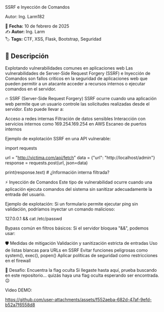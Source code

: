 SSRF e Inyección de Comandos

Autor: Ing. Larm182

📅 **Fecha:** 10 de febrero de 2025  
✍️ **Autor:** Ing. Larm  
🏷️ **Tags:** CTF, XSS, Flask, Bootstrap, Seguridad  

## 📖 Descripción  
Explotando vulnerabilidades comunes en aplicaciones web
Las vulnerabilidades de Server-Side Request Forgery (SSRF) e Inyección de Comandos son fallos críticos en la seguridad de aplicaciones web que pueden permitir a un atacante acceder a recursos internos o ejecutar comandos en el servidor.

🔥 SSRF (Server-Side Request Forgery)
SSRF ocurre cuando una aplicación web permite que un usuario controle las solicitudes realizadas desde el servidor. Esto puede llevar a:

Acceso a redes internas
Filtración de datos sensibles
Interacción con servicios internos como 169.254.169.254 en AWS
Escaneo de puertos internos

Ejemplo de explotación SSRF en una API vulnerable:

import requests

url = "http://victima.com/api/fetch"
data = {"url": "http://localhost/admin"}
response = requests.post(url, json=data)

print(response.text)  # ¿Información interna filtrada?

⚡ Inyección de Comandos
Este tipo de vulnerabilidad ocurre cuando una aplicación ejecuta comandos del sistema sin sanitizar adecuadamente la entrada del usuario.

Ejemplo de explotación:
Si un formulario permite ejecutar ping sin validación, podríamos inyectar un comando malicioso:

127.0.0.1 && cat /etc/passwd

Bypass común en filtros básicos:
Si el servidor bloquea "&&", podemos usar:

🛡️ Medidas de mitigación
Validación y sanitización estricta de entradas
Uso de listas blancas para URLs en SSRF
Evitar funciones peligrosas como system(), exec(), popen()
Aplicar políticas de seguridad como restricciones en el firewall

🎯 Desafío: Encuentra la flag oculta
Si llegaste hasta aquí, prueba buscando en este repositorio... quizás haya una flag oculta esperando ser encontrada. 😉

Video DEMO:

https://github.com/user-attachments/assets/f552aeba-682d-47af-9efd-b52a7f6558d8





